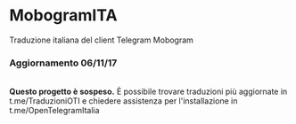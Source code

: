 # MobogramITA
Traduzione italiana del client Telegram Mobogram

<h3>Aggiornamento 06/11/17</h3> <br>
<strong>Questo progetto è sospeso.</strong> È possibile trovare traduzioni più aggiornate in t.me/TraduzioniOTI e chiedere assistenza per l'installazione in t.me/OpenTelegramItalia
